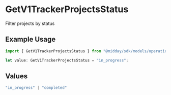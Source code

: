 # GetV1TrackerProjectsStatus

Filter projects by status

## Example Usage

```typescript
import { GetV1TrackerProjectsStatus } from "@midday/sdk/models/operations";

let value: GetV1TrackerProjectsStatus = "in_progress";
```

## Values

```typescript
"in_progress" | "completed"
```